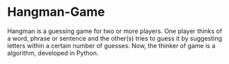 # Hangman-Game
Hangman is a guessing game for two or more players. One player thinks of a word, phrase or sentence and the other(s) tries to guess it by suggesting letters within a certain number of guesses. Now, the thinker of game is a algorithm, developed in Python. 

